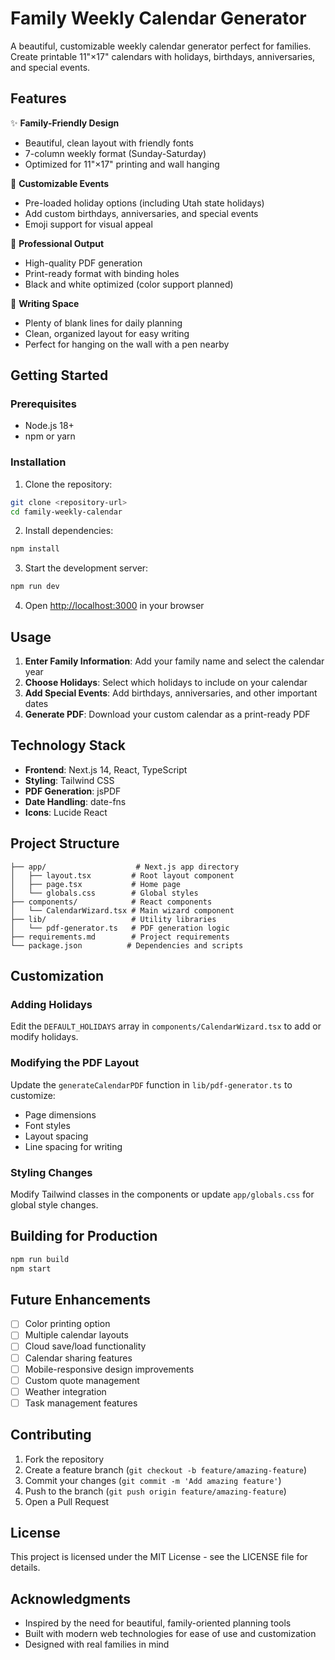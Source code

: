 # Family Weekly Calendar Generator

A beautiful, customizable weekly calendar generator perfect for families. Create printable 11"×17" calendars with holidays, birthdays, anniversaries, and special events.

## Features

✨ **Family-Friendly Design**

- Beautiful, clean layout with friendly fonts
- 7-column weekly format (Sunday-Saturday)
- Optimized for 11"×17" printing and wall hanging

📅 **Customizable Events**

- Pre-loaded holiday options (including Utah state holidays)
- Add custom birthdays, anniversaries, and special events
- Emoji support for visual appeal

🎨 **Professional Output**

- High-quality PDF generation
- Print-ready format with binding holes
- Black and white optimized (color support planned)

📝 **Writing Space**

- Plenty of blank lines for daily planning
- Clean, organized layout for easy writing
- Perfect for hanging on the wall with a pen nearby

## Getting Started

### Prerequisites

- Node.js 18+
- npm or yarn

### Installation

1. Clone the repository:

```bash
git clone <repository-url>
cd family-weekly-calendar
```

2. Install dependencies:

```bash
npm install
```

3. Start the development server:

```bash
npm run dev
```

4. Open [http://localhost:3000](http://localhost:3000) in your browser

## Usage

1. **Enter Family Information**: Add your family name and select the calendar year
2. **Choose Holidays**: Select which holidays to include on your calendar
3. **Add Special Events**: Add birthdays, anniversaries, and other important dates
4. **Generate PDF**: Download your custom calendar as a print-ready PDF

## Technology Stack

- **Frontend**: Next.js 14, React, TypeScript
- **Styling**: Tailwind CSS
- **PDF Generation**: jsPDF
- **Date Handling**: date-fns
- **Icons**: Lucide React

## Project Structure

```
├── app/                    # Next.js app directory
│   ├── layout.tsx         # Root layout component
│   ├── page.tsx           # Home page
│   └── globals.css        # Global styles
├── components/            # React components
│   └── CalendarWizard.tsx # Main wizard component
├── lib/                   # Utility libraries
│   └── pdf-generator.ts   # PDF generation logic
├── requirements.md        # Project requirements
└── package.json          # Dependencies and scripts
```

## Customization

### Adding Holidays

Edit the `DEFAULT_HOLIDAYS` array in `components/CalendarWizard.tsx` to add or modify holidays.

### Modifying the PDF Layout

Update the `generateCalendarPDF` function in `lib/pdf-generator.ts` to customize:

- Page dimensions
- Font styles
- Layout spacing
- Line spacing for writing

### Styling Changes

Modify Tailwind classes in the components or update `app/globals.css` for global style changes.

## Building for Production

```bash
npm run build
npm start
```

## Future Enhancements

- [ ] Color printing option
- [ ] Multiple calendar layouts
- [ ] Cloud save/load functionality
- [ ] Calendar sharing features
- [ ] Mobile-responsive design improvements
- [ ] Custom quote management
- [ ] Weather integration
- [ ] Task management features

## Contributing

1. Fork the repository
2. Create a feature branch (`git checkout -b feature/amazing-feature`)
3. Commit your changes (`git commit -m 'Add amazing feature'`)
4. Push to the branch (`git push origin feature/amazing-feature`)
5. Open a Pull Request

## License

This project is licensed under the MIT License - see the LICENSE file for details.

## Acknowledgments

- Inspired by the need for beautiful, family-oriented planning tools
- Built with modern web technologies for ease of use and customization
- Designed with real families in mind
